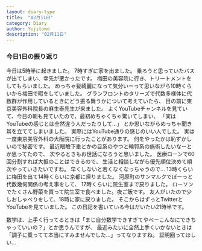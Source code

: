 ```yaml
---
layout: diary-type
title:  "02月11日"
category: Diary
author: Yujitomo
description: "02月11日"
---
```




### 今日1日の振り返り

今日は5時半に起きました。
7時すぎに家を出ました。
乗ろうと思っていたバスが出てしまい、幸先が悪かったです。
梅田の美容院に行き、トリートメントをしてもらいました。
めっちゃ髪綺麗になって気分いーって思いながら10時くらいから梅田で暇をしていました。
グランフロントのタリーズで代数多様体に代数群が作用しているときにどう振る舞うかについて考えていたら、
目の前に東京美容外科院長の麻生泰先生が来ました。
よくYouTubeチャンネルを見ていて、今日の朝も見ていたので、最初めちゃくちゃ驚いてしまい、
「実はYouTubeの感じとは全然違う人だったりして...」
とか思いながらめっちゃ聞き耳を立ててしまいました。
実際にはYouTube通りの感じのいい人でした。
実は一度東京美容外科の大阪院に行ったことがあります。
何をやったかは恥ずかしいので秘密です。
最近眼瞼下垂とかの目系のやつと輪郭系の施術したいなーとか思ってたので、
次やるときもお世話になろうと思いました。
医療ローンで60回分割すれば大抵のことはできるので、
生活と相談しながら優先順位決めて順次やっていきたいですね。
早くしないと若くなくなっちゃうので...
13時くらいに梅田を出て14時くらいに京都に帰りました。
河原町のサンマルクでぼーっと代数幾何関係の考え事をして、
17時くらいに院生室まで戻りました。
ローソンでたくさん野菜を買って院生室で食べました。夜ご飯です。
友人がいたので少しおしゃべりをして、18時に家に戻りました。
そこからはずっとTwitterとYouTubeを見ていました。
この日記を書いている今はだいたい21時半です。

数学は、上手く行ってるときは「まじ自分数学できすぎてやべーこんなにできちゃっていいの？」とか思うんですが、
最近みたいに全然上手くいかないときは「調子に乗ってて本当にすみませんでした...」ってなりますね。
証明回ってほしい...
